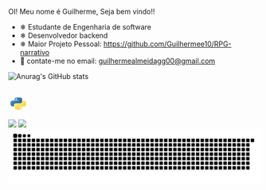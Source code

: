 OI! Meu nome é Guilherme, Seja bem vindo!!


- ❄ Estudante de Engenharia de software
- ❄ Desenvolvedor backend
- ❄ Maior Projeto Pessoal: https://github.com/Guilhermee10/RPG-narrativo
- 📧 contate-me no email: guilhermealmeidagg00@gmail.com



![Anurag's GitHub stats](https://github-readme-stats.vercel.app/api?username=Guilhermee10&show_icons=true&theme=dracula)

<div style="display: inline_block"><br>
  <img align="center" alt="Rafa-Python" height="30" width="40" src="https://raw.githubusercontent.com/devicons/devicon/master/icons/python/python-original.svg">
</div><br>
 

<div> 
  <a href = "mailto:guilhermealmeidagg00@gmai.com"><img src="https://img.shields.io/badge/-Gmail-%23333?style=for-the-badge&logo=gmail&logoColor=white" target="_blank"></a>
  <a href="https://www.linkedin.com/in/guilherme-santos-12a61735a/" target="_blank"><img src="https://img.shields.io/badge/-LinkedIn-%230077B5?style=for-the-badge&logo=linkedin&logoColor=white" target="_blank"></a> 
  
</div>

<div align="center">
    <img src="https://raw.githubusercontent.com/Jeanlukas1/Jeanlukas1/output/snake.svg" alt="Snake animation" />
</div>
